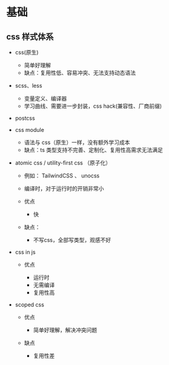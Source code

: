 # 基础

## css 样式体系

+ css(原生)

  + 简单好理解
  + 缺点：复用性低、容易冲突、无法支持动态语法

+ scss、less

  + 变量定义、编译器
  + 学习曲线、需要进一步封装，css hack(兼容性、厂商前缀)

+ postcss

+ css module

  + 语法与 css（原生）一样，没有额外学习成本
  + 缺点：ts 类型支持不完善、定制化、复用性高需求无法满足

+ atomic css / utility-first css （原子化）

  + 例如： TailwindCSS 、 unocss

  + 编译时，对于运行时的开销非常小

  + 优点

    + 快

  + 缺点：

    + 不写css，全部写类型，观感不好

+ css in js

  + 优点

    + 运行时
    + 无需编译
    + 复用性高

+ scoped css

  + 优点

    + 简单好理解，解决冲突问题

  + 缺点

    + 复用性差
